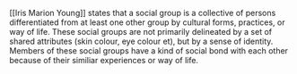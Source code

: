 [[Iris Marion Young]] states that a social group is a collective of persons differentiated from at least one other group by cultural forms, practices, or way of life. These social groups are not primarily delineated by a set of shared attributes (skin colour, eye colour et), but by a sense of identity. Members  of these social groups have a kind of social bond with each other because of their similiar experiences or way of life. 
